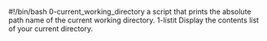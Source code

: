 #!/bin/bash
0-current_working_directory a script that prints the absolute path name of the current working directory.
1-listit Display the contents list of your current directory.
